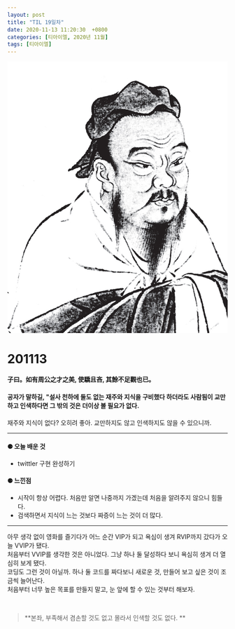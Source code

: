 ```yaml
---
layout: post
title: "TIL 19일차"
date: 2020-11-13 11:20:30  +0800
categories: [티아이엘, 2020년 11월]
tags: [티아이엘]
---
```


![image](/assets/img/sample/avatar.jpg)

# **201113**

#### **子曰。如有周公之才之美, 使驕且吝, 其餘不足觀也已。**

#### **공자가 말하길, "설사 천하에 둘도 없는 재주와 지식을 구비했다 하더라도 사람됨이 교만하고 인색하다면 그 밖의 것은 더이상 볼 필요가 없다.**

재주와 지식이 없다? 오히려 좋아. 교만하지도 않고 인색하지도 않을 수 있으니까.

---

#### **⚈ 오늘 배운 것**

- twittler 구현 완성하기

#### **⚈ 느낀점**

- 시작이 항상 어렵다. 처음만 알면 나중까지 가겠는데 처음을 알려주지 않으니 힘들다.
- 검색하면서 지식이 느는 것보다 짜증이 느는 것이 더 많다.

---

아무 생각 없이 영화를 즐기다가 어느 순간 VIP가 되고 욕심이 생겨 RVIP까지 갔다가 오늘 VVIP가 됐다.  
처음부터 VVIP를 생각한 것은 아니었다. 그냥 하나 둘 달성하다 보니 욕심히 생겨 더 열심히 보게 됐다.  
코딩도 그런 것이 아닐까. 하나 둘 코드를 짜다보니 새로운 것, 만들어 보고 싶은 것이 조금씩 늘어난다.  
처음부터 너무 높은 목표를 만들지 말고, 눈 앞에 할 수 있는 것부터 해보자.

<br>

> **본좌, 부족해서 겸손할 것도 없고 몰라서 인색할 것도 없다. **
